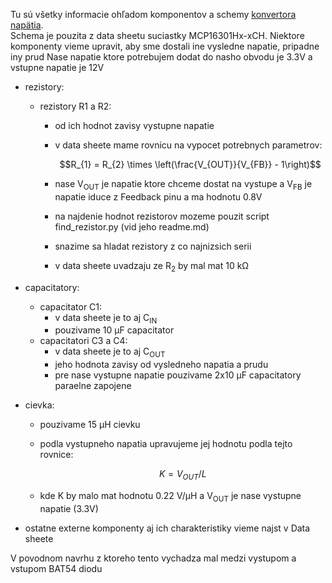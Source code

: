 Tu sú všetky informacie ohľadom komponentov a schemy [konvertora napätia](https://github.com/cheetahzlesa/UACS/blob/hardwer_kozuch/power_suply_shc_1/power_suply_schematic_1.kicad_sch).  
Schema je pouzita z data sheetu suciastky MCP16301Hx-xCH. Niektore komponenty vieme upravit, aby sme dostali ine vysledne napatie, pripadne iny prud
Nase napatie ktore potrebujem dodat do nasho obvodu je 3.3V a vstupne napatie je 12V
- rezistory:
  - rezistory R1 a R2:
    - od ich hodnot zavisy vystupne napatie
    - v data sheete mame rovnicu na vypocet potrebnych parametrov:

      $$R_{1} = R_{2} \times \left(\frac{V_{OUT}}{V_{FB}} - 1\right)$$
    - nase V<sub>OUT</sub> je napatie ktore chceme dostat na vystupe a V<sub>FB</sub> je napatie iduce z Feedback pinu a ma hodnotu 0.8V
    - na najdenie hodnot rezistorov mozeme pouzit script find_rezistor.py (vid jeho readme.md)
    - snazime sa hladat rezistory z co najnizsich serii
    - v data sheete uvadzaju ze R<sub>2</sub> by mal mat 10 kΩ
  
- capacitatory:
  - capacitator C1:
    - v data sheete je to aj C<sub>IN</sub>
    - pouzivame 10 µF capacitator
  - capacitatori C3 a C4:
    - v data sheete je to aj C<sub>OUT</sub>
    - jeho hodnota zavisy od vysledneho napatia a prudu
    - pre nase vystupne napatie pouzivame 2x10 µF capacitatory paraelne zapojene

- cievka:
  - pouzivame 15 µH cievku
  - podla vystupneho napatia upravujeme jej hodnotu podla tejto rovnice:

    $$K = V_{OUT}/L$$
  - kde K by malo mat hodnotu 0.22 V/µH a V<sub>OUT</sub> je nase vystupne napatie (3.3V)
- ostatne externe komponenty aj ich charakteristiky vieme najst v Data sheete
    
V povodnom navrhu z ktoreho tento vychadza mal medzi vystupom a vstupom BAT54 diodu
